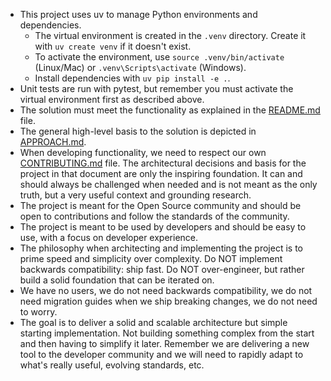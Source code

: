 - This project uses uv to manage Python environments and dependencies.
    - The virtual environment is created in the `.venv` directory. Create it with `uv create venv` if it doesn't exist.
    - To activate the environment, use `source .venv/bin/activate` (Linux/Mac) or `.venv\Scripts\activate` (Windows).
    - Install dependencies with `uv pip install -e .`.
- Unit tests are run with pytest, but remember you must activate the virtual environment first as described above.
- The solution must meet the functionality as explained in the [README.md](README.md) file.
- The general high-level basis to the solution is depicted in [APPROACH.md](../../APPROACH.md). 
- When developing functionality, we need to respect our own [CONTRIBUTING.md](../../CONTRIBUTING.md) file.
The architectural decisions and basis for the project in that document are only the inspiring foundation. It can and should always be challenged when needed and is not meant as the only truth, but a very useful context and grounding research.
- The project is meant for the Open Source community and should be open to contributions and follow the standards of the community.
- The project is meant to be used by developers and should be easy to use, with a focus on developer experience.
- The philosophy when architecting and implementing the project is to prime speed and simplicity over complexity. Do NOT implement backwards compatibility: ship fast. Do NOT over-engineer, but rather build a solid foundation that can be iterated on. 
- We have no users, we do not need backwards compatibility, we do not need migration guides when we ship breaking changes, we do not need to worry.
- The goal is to deliver a solid and scalable architecture but simple starting implementation. Not building something complex from the start and then having to simplify it later. Remember we are delivering a new tool to the developer community and we will need to rapidly adapt to what's really useful, evolving standards, etc. 